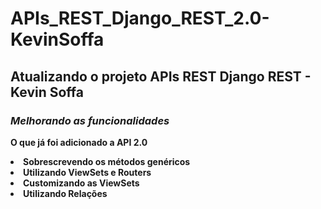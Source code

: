 <h1>APIs_REST_Django_REST_2.0-KevinSoffa</h1>
<h2> Atualizando o projeto APIs REST Django REST - Kevin Soffa</h2>

<h3> <em> Melhorando as funcionalidades </em> </h3>
<p> <strong> O que já foi adicionado a API 2.0 </<strong> </p>
<li>Sobrescrevendo os métodos genéricos</li>
<li>Utilizando ViewSets e Routers</li>
<li>Customizando as ViewSets</li>
<li>Utilizando Relações</li>

